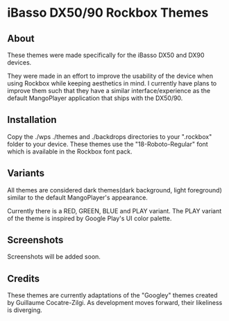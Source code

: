 # iBasso DX50/90 Rockbox Themes

## About
These themes were made specifically for the iBasso DX50 and DX90 devices.

They were made in an effort to improve the usability of the device when using Rockbox while keeping aesthetics in mind. I currently have plans to improve them such that they have a similar interface/experience as the default MangoPlayer application that ships with the DX50/90.

## Installation
Copy the ./wps ./themes and ./backdrops directories to your ".rockbox" folder to your device. These themes use the "18-Roboto-Regular" font which is available in the Rockbox font pack.

## Variants
All themes are considered dark themes(dark background, light foreground) similar to the default MangoPlayer's appearance.

Currently there is a RED, GREEN, BLUE and PLAY variant. The PLAY variant of the theme is inspired by Google Play's UI color palette.

## Screenshots
Screenshots will be added soon.

## Credits
These themes are currently adaptations of the "Googley" themes created by Guillaume Cocatre-Zilgi. As development moves forward, their likeliness is diverging.
